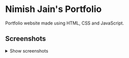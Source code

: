 # Nimish Jain's Portfolio

Portfolio website made using HTML, CSS and JavaScript.

## Screenshots
<details>
  <summary>Show screenshots</summary>
  <br>
  <p align="center">
    <img src="https://user-images.githubusercontent.com/63140632/141283894-9250a10e-a6e5-42b3-9931-6cf246ac6492.png" alt="dark" width="400px">
    <img src="https://user-images.githubusercontent.com/63140632/141283905-86a0fd9e-1b80-4c17-9c2f-d752d2e9949d.png" alt="light" width="400px">
  </p>
</details>
